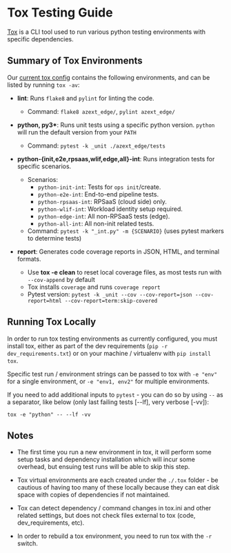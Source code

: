 # Tox Testing Guide

[Tox](https://tox.wiki/) is a CLI tool used to run various python testing environments with specific dependencies.

## Summary of Tox Environments

Our [current tox config](../tox.ini) contains the following environments, and can be listed by running `tox -av`:

- **lint**: Runs `flake8` and `pylint` for linting the code.
  - Command: `flake8 azext_edge/`, `pylint azext_edge/`

- **python, py3\***: Runs unit tests using a specific python version. `python` will run the default version from your `PATH`
  - Command: `pytest -k _unit ./azext_edge/tests`

- **python-{init,e2e,rpsaas,wlif,edge,all}-int**: Runs integration tests for specific scenarios.
  - Scenarios:
    - `python-init-int`: Tests for `ops init`/create.
    - `python-e2e-int`: End-to-end pipeline tests.
    - `python-rpsaas-int`: RPSaaS (cloud side) only.
    - `python-wlif-int`: Workload identity setup required.
    - `python-edge-int`: All non-RPSaaS tests (edge).
    - `python-all-int`: All non-init related tests.
  - Command: `pytest -k "_int.py" -m {SCENARIO}` (uses pytest markers to determine tests)

- **report**: Generates code coverage reports in JSON, HTML, and terminal formats.
  - Use **tox -e clean** to reset local coverage files, as most tests run with `--cov-append` by default
  - Tox installs `coverage` and runs `coverage report`
  - Pytest version: `pytest -k _unit --cov --cov-report=json --cov-report=html --cov-report=term:skip-covered`

## Running Tox Locally
In order to run tox testing environments as currently configured, you must install tox, either as part of the dev requirements (`pip -r dev_requirements.txt`) or on your machine / virtualenv with `pip install tox`.

Specific test run / environment strings can be passed to tox with `-e "env"` for a single environment, or `-e "env1, env2"` for multiple environments.

If you need to add additional inputs to `pytest` - you can do so by using `--` as a separator, like below (only last failing tests [--lf], very verbose [-vv]):
 
  `tox -e "python" -- --lf -vv`

## Notes
- The first time you run a new environment in tox, it will perform some setup tasks and dependency installation which will incur some overhead, but ensuing test runs will be able to skip this step.

- Tox virtual environments are each created under the `./.tox` folder - be cautious of having too many of these locally because they can eat disk space with copies of dependencies if not maintained.

- Tox can detect dependency / command changes in tox.ini and other related settings, but does not check files external to tox (code, dev_requirements, etc). 

- In order to rebuild a tox environment, you need to run tox with the `-r` switch.